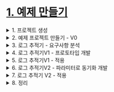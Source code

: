 # [1. 예제 만들기](./1.example-make)

<details> <summary> 1. 프로젝트 생성 </summary>

## 1. 프로젝트 생성

[https://start.spring.io/](https://start.spring.io/)

</details>


<details> <summary> 2. 예제 프로젝트 만들기 - V0 </summary>

## 2. 예제 프로젝트 만들기 - V0

- 학습을 위한 간단한 예제 프로젝트를 만들어보자.
- 상품을 주문하는 프로세스로 가정하고, 일반적인 웹 애플리케이션에서 Controller -> Service -> Repository로 이어지는 흐름을 최대한 단순하게 만들어보자.

**OrderRepositoryV0**
```java
package hello.advanced.app.v0;
import lombok.RequiredArgsConstructor;
import org.springframework.stereotype.Repository;
@Repository
@RequiredArgsConstructor
public class OrderRepositoryV0 {
 public void save(String itemId) {
 //저장 로직
 if (itemId.equals("ex")) {
 throw new IllegalStateException("예외 발생!");
 }
 sleep(1000);
 }
 private void sleep(int millis) {
 try {
 Thread.sleep(millis);
 } catch (InterruptedException e) {
 e.printStackTrace();
 }
 }
}
```

</details>

<details> <summary> 3. 로그 추적기 - 요구사항 분석 </summary>

</details>

<details> <summary> 4. 로그 추적기V1 - 프로토타입 개발 </summary>

</details>

<details> <summary> 5. 로그 추적기V1 - 적용 </summary>

</details>

<details> <summary> 6. 로그 추적기V2 - 파라미터로 동기화 개발 </summary>

</details>

<details> <summary> 7. 로그 추적기 V2 - 적용 </summary>

</details>

<details> <summary> 8. 정리 </summary>

</details>